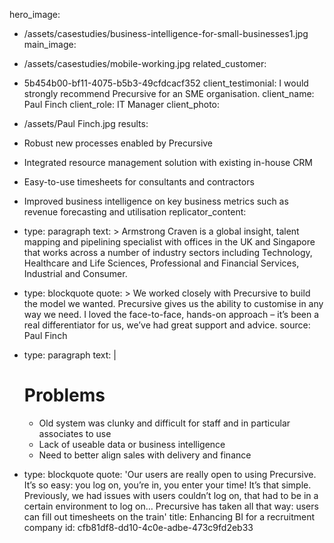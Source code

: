 hero_image:
  - /assets/casestudies/business-intelligence-for-small-businesses1.jpg
main_image:
  - /assets/casestudies/mobile-working.jpg
related_customer:
  - 5b454b00-bf11-4075-b5b3-49cfdcacf352
client_testimonial: I would strongly recommend Precursive for an SME organisation.
client_name: Paul Finch
client_role: IT Manager
client_photo:
  - /assets/Paul Finch.jpg
results:
  - Robust new processes enabled by Precursive
  - Integrated resource management solution with existing in-house CRM
  - Easy-to-use timesheets for consultants and contractors
  - Improved business intelligence on key business metrics such as revenue forecasting and utilisation
replicator_content:
  - 
    type: paragraph
    text: >
      Armstrong Craven is a global insight, talent mapping and pipelining specialist with offices in the
      UK and Singapore that works across a number of industry sectors including Technology, Healthcare and
      Life Sciences, Professional and Financial Services, Industrial and Consumer.
  - 
    type: blockquote
    quote: >
      We worked closely with Precursive to build the model we wanted. Precursive gives us the ability to
      customise in any way we need. I loved the face-to-face, hands-on approach – it’s been a real
      differentiator for us, we’ve had great support and advice.
    source: Paul Finch
  - 
    type: paragraph
    text: |
      # Problems
      
      - Old system was clunky and difficult for staff and in particular associates to use
      - Lack of useable data or business intelligence
      - Need to better align sales with delivery and finance
  - 
    type: blockquote
    quote: 'Our users are really open to using Precursive. It’s so easy: you log on, you’re in, you enter your time! It’s that simple. Previously, we had issues with users couldn’t log on, that had to be in a certain environment to log on… Precursive has taken all that way: users can fill out timesheets on the train'
title: Enhancing BI for a recruitment company
id: cfb81df8-dd10-4c0e-adbe-473c9fd2eb33

